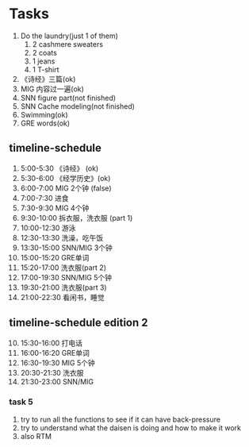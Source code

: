 # Tasks
1. Do the laundry(just 1 of them)
   1. 2 cashmere sweaters
   2. 2 coats
   3. 1 jeans
   4. 1 T-shirt
2. 《诗经》三篇(ok)
3. MIG 内容过一遍(ok)
4. SNN figure part(not finished)
5. SNN Cache modeling(not finished)
6. Swimming(ok)
7. GRE words(ok)


## timeline-schedule
1. 5:00-5:30 《诗经》 (ok)
2. 5:30-6:00 《经学历史》(ok)
3. 6:00-7:00 MIG 2个钟 (false)
4. 7:00-7:30 进食
5. 7:30-9:30 MIG 4个钟
6. 9:30-10:00 拆衣服，洗衣服 (part 1)
7. 10:00-12:30 游泳
8. 12:30-13:30 洗澡，吃午饭
9. 13:30-15:00 SNN/MIG 3个钟
10. 15:00-15:20 GRE单词
11. 15:20-17:00 洗衣服(part 2)
12. 17:00-19:30 SNN/MIG 5个钟
13. 19:30-21:00 洗衣服(part 3)
14. 21:00-22:30 看闲书，睡觉

## timeline-schedule edition 2
10. 15:30-16:00 打电话
11. 16:00-16:20 GRE单词
12. 16:30-19:30 MIG 5个钟
13. 20:30-21:30 洗衣服
14. 21:30-23:00 SNN/MIG

### task 5
1. try to run all the functions to see if it can have back-pressure
2. try to understand what the daisen is doing and how to make it work
3. also RTM


